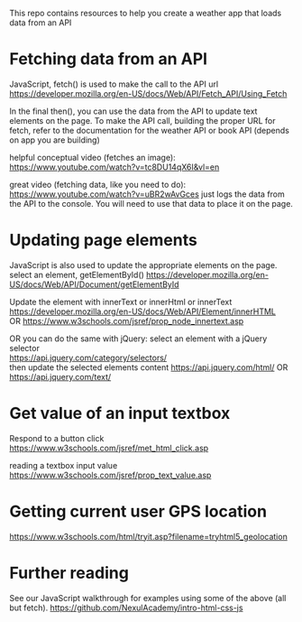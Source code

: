 
This repo contains resources to help you create a weather app that loads data from an API

Fetching data from an API
=========================

JavaScript, fetch() is used to make the call to the API url
https://developer.mozilla.org/en-US/docs/Web/API/Fetch_API/Using_Fetch 

In the final then(), you can use the data from the API to update text elements on the page.
To make the API call, building the proper URL for fetch, refer to the documentation for the weather API or book API (depends on app you are building) 

helpful conceptual video (fetches an image):  
https://www.youtube.com/watch?v=tc8DU14qX6I&vl=en

great video (fetching data, like you need to do):  
https://www.youtube.com/watch?v=uBR2wAvGces
just logs the data from the API to the console. You will need to use that data to place it on the page.

Updating page elements
======================

JavaScript is also used to update the appropriate elements on the page.
select an element, getElementById()
https://developer.mozilla.org/en-US/docs/Web/API/Document/getElementById 

Update the  element with innerText or innerHtml or innerText
https://developer.mozilla.org/en-US/docs/Web/API/Element/innerHTML  
OR
https://www.w3schools.com/jsref/prop_node_innertext.asp  

OR you can do the same with jQuery:
 select an element with a jQuery selector  
https://api.jquery.com/category/selectors/   
then update the selected elements content
https://api.jquery.com/html/ 
OR
https://api.jquery.com/text/  

Get value of an input textbox
==============================

Respond to a button click
https://www.w3schools.com/jsref/met_html_click.asp

reading a textbox input value
https://www.w3schools.com/jsref/prop_text_value.asp

Getting current user GPS location
==================================

https://www.w3schools.com/html/tryit.asp?filename=tryhtml5_geolocation

Further reading
===============

See our JavaScript walkthrough for examples using some of the above (all but fetch).
https://github.com/NexulAcademy/intro-html-css-js  
